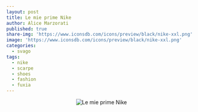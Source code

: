 ```yaml
---
layout: post
title: Le mie prime Nike
author: Alice Marzorati
published: true
share-img: 'https://www.iconsdb.com/icons/preview/black/nike-xxl.png'
image: 'https://www.iconsdb.com/icons/preview/black/nike-xxl.png'
categories:
  - svago
tags:
  - nike
  - scarpe
  - shoes
  - fashion
  - fuxia
---
```

<center><img src="https://farm5.staticflickr.com/4668/25464542557_99f7b55a37_o.jpg" alt="Le mie prime Nike"></center>
